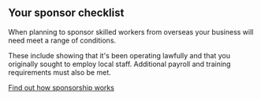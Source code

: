 ## Your sponsor checklist

When planning to sponsor skilled workers from overseas your business will need meet a range of conditions.

These include showing that it's been operating lawfully and that you originally sought to employ local staff. Additional payroll and training requirements must also be met.

[Find out how sponsorship works](#)
